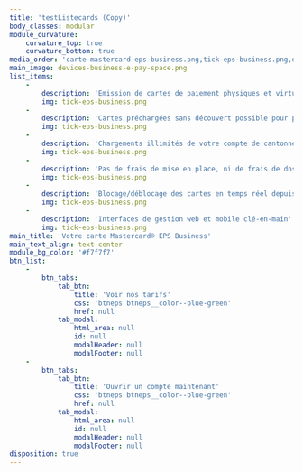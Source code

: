 ```yaml
---
title: 'testListecards (Copy)'
body_classes: modular
module_curvature:
    curvature_top: true
    curvature_bottom: true
media_order: 'carte-mastercard-eps-business.png,tick-eps-business.png,devices-business-e-pay-space.png'
main_image: devices-business-e-pay-space.png
list_items:
    -
        description: 'Emission de cartes de paiement physiques et virtuelles en illimité'
        img: tick-eps-business.png
    -
        description: 'Cartes préchargées sans découvert possible pour plus de sécurité'
        img: tick-eps-business.png
    -
        description: 'Chargements illimités de votre compte de cantonnement E-Pay Space'
        img: tick-eps-business.png
    -
        description: 'Pas de frais de mise en place, ni de frais de dossier'
        img: tick-eps-business.png
    -
        description: 'Blocage/déblocage des cartes en temps réel depuis vos interfaces'
        img: tick-eps-business.png
    -
        description: 'Interfaces de gestion web et mobile clé-en-main'
        img: tick-eps-business.png
main_title: 'Votre carte Mastercard® EPS Business'
main_text_align: text-center
module_bg_color: '#f7f7f7'
btn_list:
    -
        btn_tabs:
            tab_btn:
                title: 'Voir nos tarifs'
                css: 'btneps btneps__color--blue-green'
                href: null
            tab_modal:
                html_area: null
                id: null
                modalHeader: null
                modalFooter: null
    -
        btn_tabs:
            tab_btn:
                title: 'Ouvrir un compte maintenant'
                css: 'btneps btneps__color--blue-green'
                href: null
            tab_modal:
                html_area: null
                id: null
                modalHeader: null
                modalFooter: null
disposition: true
---
```


